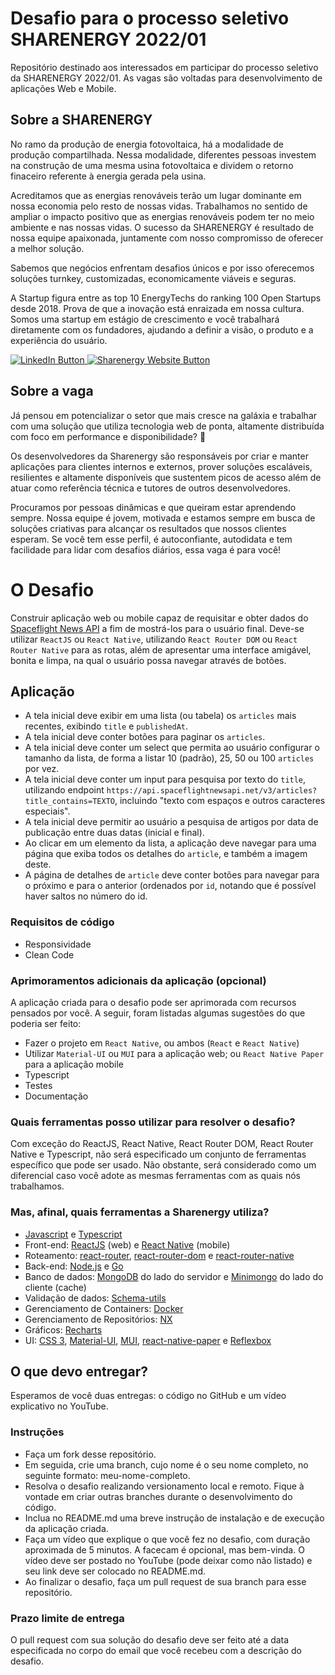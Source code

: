 # Desafio para o processo seletivo SHARENERGY 2022/01

Repositório destinado aos interessados em participar do processo seletivo da SHARENERGY 2022/01. As vagas são voltadas para desenvolvimento de aplicações Web e Mobile.

## Sobre a SHARENERGY

No ramo da produção de energia fotovoltaica, há a modalidade de produção compartilhada. Nessa modalidade, diferentes pessoas investem na construção de uma mesma usina fotovoltaica e dividem o retorno finaceiro referente à energia gerada pela usina.

Acreditamos que as energias renováveis terão um lugar dominante em nossa economia pelo resto de nossas vidas. Trabalhamos no sentido de ampliar o impacto positivo que as energias renováveis podem ter no meio ambiente e nas nossas vidas. O sucesso da SHARENERGY é resultado de nossa equipe apaixonada, juntamente com nosso compromisso de oferecer a melhor solução.

Sabemos que negócios enfrentam desafios únicos e por isso oferecemos soluções turnkey, customizadas, economicamente viáveis e seguras.

A Startup figura entre as top 10 EnergyTechs do ranking 100 Open Startups desde 2018. Prova de que a inovação está enraizada em nossa cultura. Somos uma startup em estágio de crescimento e você trabalhará diretamente com os fundadores, ajudando a definir a visão, o produto e a experiência do usuário.

<p align="left">
  <a href="https://www.linkedin.com/company/sharenergy-brasil/">
    <img src="https://img.shields.io/badge/LinkedIn-%230077B5.svg?&style=flat-square&logo=linkedin&logoColor=white" alt="LinkedIn Button">
  </a>
  <a href="https://sharenergy.com.br/">
    <img src="https://img.shields.io/badge/-Website-red" alt="Sharenergy Website Button">
  </a>
</p>

## Sobre a vaga

Já pensou em potencializar o setor que mais cresce na galáxia e trabalhar com uma solução que utiliza tecnologia web de ponta, altamente distribuída com foco em performance e disponibilidade? 👀

Os desenvolvedores da Sharenergy são responsáveis por criar e manter aplicações para clientes internos e externos, prover soluções escaláveis, resilientes e altamente disponíveis que sustentem picos de acesso além de atuar como referência técnica e tutores de outros desenvolvedores.

Procuramos por pessoas dinâmicas e que queiram estar aprendendo sempre. Nossa equipe é jovem, motivada e estamos sempre em busca de soluções criativas para alcançar os resultados que nossos clientes esperam. Se você tem esse perfil, é autoconfiante, autodidata e tem facilidade para lidar com desafios diários, essa vaga é para você!

# O Desafio

Construir aplicação web ou mobile capaz de requisitar e obter dados do [Spaceflight News API](https://spaceflightnewsapi.net/) a fim de mostrá-los para o usuário final. Deve-se utilizar `ReactJS` ou `React Native`, utilizando `React Router DOM` ou `React Router Native` para as rotas, além de apresentar uma interface amigável, bonita e limpa, na qual o usuário possa navegar através de botões.

## Aplicação

- A tela inicial deve exibir em uma lista (ou tabela) os `articles` mais recentes, exibindo `title` e `publishedAt`.
- A tela inicial deve conter botões para paginar os `articles`.
- A tela inicial deve conter um select que permita ao usuário configurar o tamanho da lista, de forma a listar 10 (padrão), 25, 50 ou 100 `articles` por vez.
- A tela inicial deve conter um input para pesquisa por texto do `title`, utilizando endpoint `https://api.spaceflightnewsapi.net/v3/articles?title_contains=TEXTO`, incluindo "texto com espaços e outros caracteres especiais".
- A tela inicial deve permitir ao usuário a pesquisa de artigos por data de publicação entre duas datas (inicial e final).
- Ao clicar em um elemento da lista, a aplicação deve navegar para uma página que exiba todos os detalhes do `article`, e também a imagem deste.
- A página de detalhes de `article` deve conter botões para navegar para o próximo e para o anterior (ordenados por `id`, notando que é possível haver saltos no número do id.

### Requisitos de código

- Responsividade
- Clean Code

### Aprimoramentos adicionais da aplicação (opcional)

A aplicação criada para o desafio pode ser aprimorada com recursos pensados por você. A seguir, foram listadas algumas sugestões do que poderia ser feito:

- Fazer o projeto em `React Native`, ou ambos (`React` e `React Native`)
- Utilizar `Material-UI` ou `MUI` para a aplicação web; ou `React Native Paper` para a aplicação mobile
- Typescript
- Testes
- Documentação

### Quais ferramentas posso utilizar para resolver o desafio?

Com exceção do ReactJS, React Native, React Router DOM, React Router Native e Typescript, não será especificado um conjunto de ferramentas específico que pode ser usado. Não obstante, será considerado como um diferencial caso você adote as mesmas ferramentas com as quais nós trabalhamos. 

### Mas, afinal, quais ferramentas a Sharenergy utiliza?

* [Javascript](https://developer.mozilla.org/pt-BR/docs/Web/JavaScript) e [Typescript](https://www.typescriptlang.org/)
* Front-end: [ReactJS](https://reactjs.org/) (web) e [React Native](https://reactnative.dev/) (mobile)
* Roteamento: [react-router](https://reactrouter.com/), [react-router-dom](https://www.npmjs.com/package/react-router-dom) e [react-router-native](https://www.npmjs.com/package/react-router-native)
* Back-end: [Node.js](https://nodejs.org/en/) e [Go](https://golang.org/)
* Banco de dados: [MongoDB](https://www.mongodb.com/) do lado do servidor e [Minimongo](https://guide.meteor.com/collections.html) do lado do cliente (cache)
* Validação de dados: [Schema-utils](https://www.npmjs.com/package/schema-utils) 
* Gerenciamento de Containers: [Docker](https://www.docker.com/)
* Gerenciamento de Repositórios: [NX](https://nx.dev/)
* Gráficos: [Recharts](https://recharts.org/en-US/)
* UI: [CSS 3](https://www.w3.org/Style/CSS/), [Material-UI](https://v4.mui.com/), [MUI](https://mui.com/), [react-native-paper](https://callstack.github.io/react-native-paper/) e [Reflexbox](https://rebassjs.org/reflexbox/)

## O que devo entregar?

Esperamos de você duas entregas: o código no GitHub e um vídeo explicativo no YouTube.

### Instruções

- Faça um fork desse repositório.
- Em seguida, crie uma branch, cujo nome é o seu nome completo, no seguinte formato: meu-nome-completo.
- Resolva o desafio realizando versionamento local e remoto. Fique à vontade em criar outras branches durante o desenvolvimento do código.
- Inclua no README.md uma breve instrução de instalação e de execução da aplicação criada.
- Faça um vídeo que explique o que você fez no desafio, com duração aproximada de 5 minutos. A facecam é opcional, mas bem-vinda. O vídeo deve ser postado no YouTube (pode deixar como não listado) e seu link deve ser colocado no README.md.
- Ao finalizar o desafio, faça um pull request de sua branch para esse repositório.

### Prazo limite de entrega

O pull request com sua solução do desafio deve ser feito até a data especificada no corpo do email que você recebeu com a descrição do desafio.

